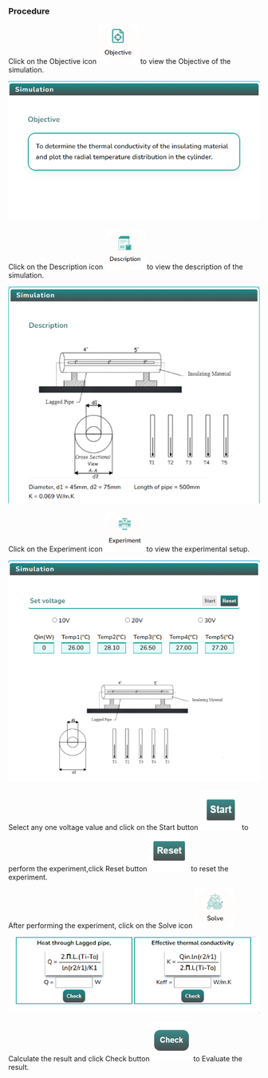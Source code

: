 ### Procedure

<div style="text-align:left">
  Click on the Objective icon <img src="images/objecticon.png" alt="Alt text" style="height:80px; width:80px;">  to view the Objective of the simulation.

![Alt text](images/screen1.png)

Click on the Description icon <img src="images/Desicon.png" alt="Alt text" style="height:80px; width:80px;"> to view the description of the simulation.

![Alt text](images/Descriptionscreen.png)

Click on the Experiment icon <img src="images/expicon.png" alt="Alt text" style="height:80px; width:80px;"> to view the experimental setup.

![Alt text](images/experimentscreen.png)

Select any one voltage value and click on the Start button <img src="images/startButton.png" alt="Alt text" style="height:80px; width:80px;"> to perform the experiment,click Reset button <img src="images/resetButton.png" alt="Alt text" style="height:80px; width:80px;"> to reset the experiment.

<!--
   ![Alt text](images/expscreen.png) -->

After performing the experiment, click on the Solve icon <img src="images/solveicon.png" alt="Alt text" style="height:80px; width:80px;">

![Alt text](images/solvescreen1.png)

Calculate the result and click Check button <img src="images/checkButton.png" alt="Alt text" style="height:80px; width:80px;"> to Evaluate the result.

</div>
